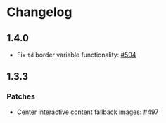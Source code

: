# Changelog

## 1.4.0

- Fix `td` border variable functionality: [#504](https://github.com/pressbooks/pressbooks-book/pull/504)

## 1.3.3

### Patches

- Center interactive content fallback images: [#497](https://github.com/pressbooks/pressbooks-book/pull/497)
